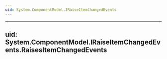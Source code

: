 ```yaml
---
uid: System.ComponentModel.IRaiseItemChangedEvents
---
```


---
uid: System.ComponentModel.IRaiseItemChangedEvents.RaisesItemChangedEvents
---
